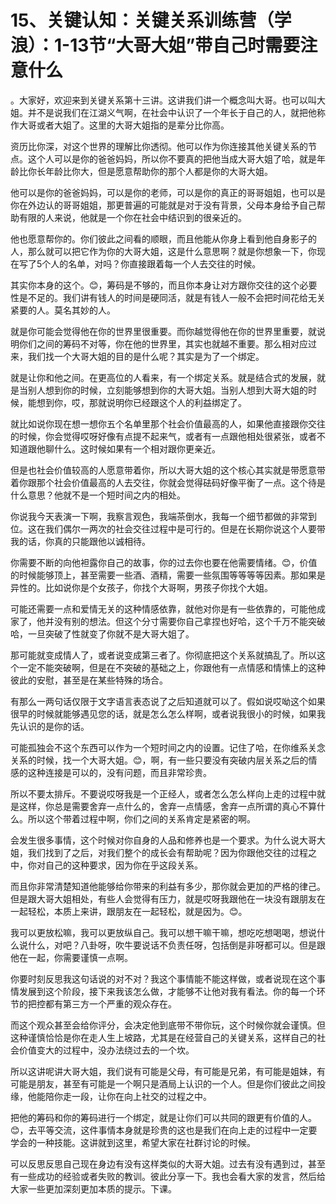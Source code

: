 # 15、关键认知：关键关系训练营（学浪）：1-13节“大哥大姐”带自己时需要注意什么

。大家好，欢迎来到关键关系第十三讲。这讲我们讲一个概念叫大哥。也可以叫大姐。并不是说我们在江湖义气啊，在社会中认识了一个年长于自己的人，就把他称作大哥或者大姐了。这里的大哥大姐指的是辈分比你高。

资历比你深，对这个世界的理解比你透彻。他可以作为你连接其他关键关系的节点。这个人可以是你的爸爸妈妈，所以你不要真的把他当成大哥大姐了哈，就是年龄比你长年龄比你大，但是愿意帮助你的那个人都是你的大哥大姐。

他可以是你的爸爸妈妈，可以是你的老师，可以是你的真正的哥哥姐姐，也可以是你在外边认的哥哥姐姐，那更普遍的可能就是对于没有背景，父母本身给予自己帮助有限的人来说，他就是一个你在社会中结识到的很亲近的。

他也愿意帮你的。你们彼此之间看的顺眼，而且他能从你身上看到他自身影子的人，那么就可以把它作为你的大哥大姐，这是什么意思啊？就是你想象一下，你现在写了5个人的名单，对吗？你直接跟着每一个人去交往的时候。

其实你本身的这个。😊，筹码是不够的，而且你本身让对方跟你交往的这个必要性是不足的。我们讲有钱人的时间是硬同活，就是有钱人一般不会把时间花给无关紧要的人。莫名其妙的人。

就是你可能会觉得他在你的世界里很重要。而你越觉得他在你的世界里重要，就说明你们之间的筹码不对等，你在他的世界里，其实也就越不重要。那么相对应过来，我们找一个大哥大姐的目的是什么呢？其实是为了一个绑定。

就是让你和他之间。在更高位的人看来，有一个绑定关系。就是结合式的发展，就是当别人想到你的时候，立刻能够想到你的大哥大姐。当别人想到大哥大姐的时候，能想到你，哎，那就说明你已经跟这个人的利益绑定了。

就比如说你现在想一想你五个名单里那个社会价值最高的人，如果他直接跟你交往的时候，你会觉得哎呀好像有点提不起来气，或者有一点跟他相处很紧张，或者不知道跟他聊什么。这时候如果有一个相对跟你更亲近。

但是也社会价值较高的人愿意带着你，所以大哥大姐的这个核心其实就是带愿意带着你跟那个社会价值最高的人去交往，你就会觉得砝码好像平衡了一点。这个待是什么意思？他就不是一个短时间之内的相处。

你说我今天表演一下啊，我察言观色，我端茶倒水，我每一个细节都做的非常到位。这在我们偶尔一两次的社会交往过程中是可行的。但是在长期你说这个人要带我的话，你真的只能跟他以诚相待。

你需要不断的向他袒露你自己的故事，你的过去你也要在他需要情绪。😊，价值的时候能够顶上，甚至需要一些酒、酒精，需要一些氛围等等等等因素。那如果是异性的。比如说你是个女孩子，你找个大哥啊，男孩子你找个大姐。

可能还需要一点和爱情无关的这种情感依靠，就他对你是有一些依靠的，可能他成家了，他并没有别的想法。但这个分寸需要你自己拿捏也好哈，这个千万不能突破哈，一旦突破了性就变了你就不是大哥大姐了。

那可能就变成情人了，或者说变成第三者了。你彻底把这个关系就搞乱了。所以这个一定不能突破啊，但是在不突破的基础之上，你跟他有一点情感和情愫上的这种彼此的安慰，甚至是在某些特殊的场合。

有那么一两句话仅限于文字语言表态说了之后知道就可以了。假如说哎呦这个如果很早的时候就能够遇见您的话，就是怎么怎么样啊，或者说我很小的时候，如果我先认识的是你的话。

可能孤独会不这个东西可以作为一个短时间之内的设置。记住了哈，在你维系关念关系的时候，找一个大哥大姐。😊，啊，有一些只要没有突破内层关系之后的情感的这种连接是可以的，没有问题，而且非常珍贵。

所以不要太排斥。不要说哎呀我是一个正经人，或者怎么怎么样向上走的过程中就是这样，你总是需要舍弃一点什么的，舍弃一点情感，舍弃一点所谓的真心不算什么。所以这个带着过程中啊，你们之间的关系肯定是紧密的啊。

会发生很多事情，这个时候对你自身的人品和修养也是一个要求。为什么说大哥大姐，我们找到了之后，对我们整个的成长会有帮助呢？因为你跟他交往的过程之中，你对自己的这种要求，因为你在乎这段关系。

而且你非常清楚知道他能够给你带来的利益有多少，那你就会更加的严格的律己。但是跟大哥大姐相处，有些人会觉得有压力，就是哎呀我跟他在一块没有跟朋友在一起轻松，本质上来讲，跟朋友在一起轻松，就是因为。😊。

我可以更放松嘛，我可以更放纵自己。我可以想干嘛干嘛，想吃吃想喝喝，想说什么说什么，对吧？八卦呀，吹牛要说话不负责任呀，包括倒是非呀都可以。但是跟他在一起，你需要谨慎一点啊。

你要时刻反思我这句话说的对不对？我这个事情能不能这样做，或者说现在这个事情发展到这个阶段，接下来我该怎么做，才能够不让他对我有看法。你的每一个环节的把控都有第三方一个严重的观众存在。

而这个观众甚至会给你评分，会决定他到底带不带你玩，这个时候你就会谨慎。但这种谨慎恰恰是你在走人生上坡路，尤其是在经营自己的关键关系，这样自己的社会价值变大的过程中，没办法绕过去的一个坎。

所以这讲呢讲大哥大姐，我们说有可能是父母，有可能是兄弟，有可能是姐妹，有可能是朋友，甚至有可能是一个啊只是酒局上认识的一个人。但是你们彼此之间投缘，他能陪你走一段，让你在向上社交的过程之中。

把他的筹码和你的筹码进行一个绑定，就是让你们可以共同的跟更有价值的人。😊，去平等交流，这件事情本身就是珍贵的这也是我们在向上走的过程中一定要学会的一种技能。这讲就到这里，希望大家在社群讨论的时候。

可以反思反思自己现在身边有没有这样类似的大哥大姐。过去有没有遇到过，甚至有一些成功的经验或者失败的教训。彼此分享一下。我也会看大家的发言，然后给大家一些更加深刻更加本质的提示。下课。

